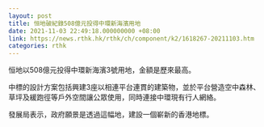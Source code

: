 ```yaml
---
layout: post
title: 恒地破紀錄508億元投得中環新海濱用地
date: 2021-11-03 22:49:18.000000000 +08:00
link: https://news.rthk.hk/rthk/ch/component/k2/1618267-20211103.htm
categories: rthk
---
```


恒地以508億元投得中環新海濱3號用地，金額是歷來最高。

中標的設計方案包括興建3座以相連平台連貫的建築物，並於平台營造空中森林、草坪及緩跑徑等戶外空間讓公眾使用，同時連接中環現有行人網絡。

發展局表示，政府願景是透過這幅地，建設一個嶄新的香港地標。
